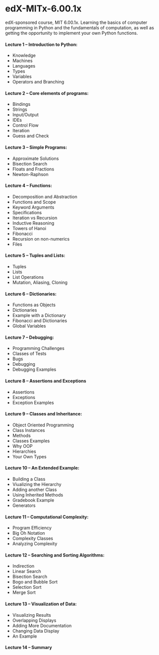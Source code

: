 # edX-MITx-6.00.1x

edX-sponsored course, MIT 6.00.1x. Learning the basics of computer
programming in Python and the fundamentals of computation, as well as getting the
opportunity to implement your own Python functions.

#### Lecture 1 – Introduction to Python:
- Knowledge
- Machines
- Languages
- Types
- Variables
- Operators and Branching
#### Lecture 2 – Core elements of programs:
- Bindings
- Strings
- Input/Output
- IDEs
- Control Flow
- Iteration
- Guess and Check
#### Lecture 3 – Simple Programs:
- Approximate Solutions
- Bisection Search
- Floats and Fractions
- Newton-Raphson
#### Lecture 4 – Functions:
- Decomposition and Abstraction
- Functions and Scope
- Keyword Arguments
- Specifications
- Iteration vs Recursion
- Inductive Reasoning
- Towers of Hanoi
- Fibonacci
- Recursion on non-numerics
- Files
#### Lecture 5 – Tuples and Lists:
- Tuples
- Lists
- List Operations
- Mutation, Aliasing, Cloning
#### Lecture 6 – Dictionaries:
- Functions as Objects
- Dictionaries
- Example with a Dictionary
- Fibonacci and Dictionaries
- Global Variables
#### Lecture 7 – Debugging:
- Programming Challenges
- Classes of Tests
- Bugs
- Debugging
- Debugging Examples
#### Lecture 8 – Assertions and Exceptions
- Assertions
- Exceptions
- Exception Examples
#### Lecture 9 – Classes and Inheritance:
- Object Oriented Programming
- Class Instances
- Methods
- Classes Examples
- Why OOP
- Hierarchies
- Your Own Types
#### Lecture 10 – An Extended Example:
- Building a Class
- Viualizing the Hierarchy
- Adding another Class
- Using Inherited Methods
- Gradebook Example
- Generators
#### Lecture 11 – Computational Complexity:
- Program Efficiency
- Big Oh Notation
- Complexity Classes
- Analyzing Complexity
#### Lecture 12 – Searching and Sorting Algorithms:
- Indirection
- Linear Search
- Bisection Search
- Bogo and Bubble Sort
- Selection Sort
- Merge Sort
#### Lecture 13 – Visualization of Data:
- Visualizing Results
- Overlapping Displays
- Adding More Documentation
- Changing Data Display
- An Example
#### Lecture 14 – Summary
